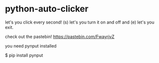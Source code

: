 # python-auto-clicker
let's you click every second!
(s) let's you turn it on and off and (e) let's you exit.

check out the pastebin! https://pastebin.com/FwayrjvZ

you need pynput installed 

$ pip install pynput
